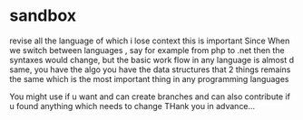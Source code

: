 # sandbox
revise all the language of which i lose context
this is important Since When we switch between languages , say for example from php to .net then the syntaxes would change, but the basic work flow in any language is almost d same, 
you have the algo
you have the data structures
that 2 things remains the same
which is the most important thing in any programming languages


You might use if u want and can create branches and can also contribute if u found anything which needs to change
THank you in advance...
